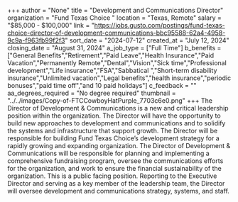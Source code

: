 +++
author = "None"
title = "Development and Communications Director"
organization = "Fund Texas Choice "
location = "Texas, Remote"
salary = "$85,000 - $100,000"
link = "https://jobs.gusto.com/postings/fund-texas-choice-director-of-development-communications-bbc95588-62a4-4958-9c9a-f963fb99f2f3"
sort_date = "2024-07-12"
created_at = "July 12, 2024"
closing_date = "August 31, 2024"
a_job_type = ["Full Time"]
b_benefits = ["General Benefits","Retirement","Paid Leave","Health Insurance","Paid Vacation","Permanently Remote","Dental","Vision","Sick time","Professional development","Life insurance","FSA","Sabbatical ","Short-term disability insurance","Unlimited vacation","Legal benefits","health insurance","periodic bonuses","paid time off","and 10 paid holidays"]
c_feedback = ""
aa_degrees_required = "No degree required"
thumbnail = "../../images/Copy-of-FTCCowboyHatPurple_7703c6e0.png"
+++
The Director of Development & Communications is a new and critical leadership position within the organization. The Director will have the opportunity to build new approaches to development and communications and to solidify the systems and infrastructure that support growth. The Director will be responsible for building Fund Texas Choice’s development strategy for a rapidly growing and expanding organization. The Director of Development & Communications will be responsible for planning and implementing a comprehensive fundraising program, oversee the communications efforts for the organization, and work to ensure the financial sustainability of the organization. This is a public facing position. Reporting to the Executive Director and serving as a key member of the leadership team, the Director will oversee development and communications strategy, systems, and staff.